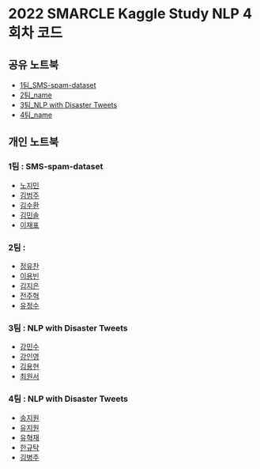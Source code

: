# 2022 SMARCLE Kaggle Study NLP 4회차 코드


## 공유 노트북
- [1팀_SMS-spam-dataset](https://www.kaggle.com/code/jaepyo99/sms-spam-collection-dataset-with-nlp)
- [2팀_name]()
- [3팀_NLP with Disaster Tweets](https://www.kaggle.com/code/cwonseo/smarcle-kaggle-study-disaster-tweets)
- [4팀_name]()

## 개인 노트북

### 1팀 : SMS-spam-dataset
- [노지민](https://www.kaggle.com/code/emilyjiminroh/sms-spam-collection-dataset-with-nlp/notebook)
- [김범주](https://www.kaggle.com/kimbumju/natural-language-processing-nlp-for-be-59406c)
- [김수환](https://www.kaggle.com/code/swan706/sms-spam-nlp)
- [김민솔]()
- [이재표](https://www.kaggle.com/code/jaepyo99/smarcle-sms-spam-collection-with-nlp/notebook)

### 2팀 : 
- [정유찬]()
- [이용빈]()
- [김지은](https://www.kaggle.com/code/kimdobby/sms-spam-with-nlp)
- [전주혁]()
- [유정수]()     
        
### 3팀 : NLP with Disaster Tweets
- [강민수](https://www.kaggle.com/code/alstn38/natural-language-processing-nlp-from-fares-sayah)
- [강인영](https://www.kaggle.com/code/inyeongkang/nlp-beginners-eda-modeling)
- [김용현]()
- [최원서](https://www.kaggle.com/code/cwonseo/smarcle-kaggle-study-disaster-tweets)

### 4팀 : NLP with Disaster Tweets
- [송지원](https://www.kaggle.com/code/song3song/smc-disaster-tweets-feat-nlp?scriptVersionId=96794213)
- [유지원](https://www.kaggle.com/jiyajiwon/predict-disaster-tweet-with-nlp)
- [유혁재](https://www.kaggle.com/dbgurwo/smc-basic-eda-cleaning-and-glove)
- [한규탁](https://www.kaggle.com/code/formeforu/smarcle-w4-disaster-tweets/notebook?scriptVersionId=96793964)
- [김병주]()

